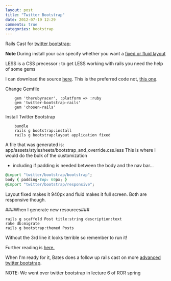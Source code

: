 ```yaml
---
layout: post
title: "Twitter Bootstrap"
date: 2012-07-19 12:29
comments: true
categories: bootstrap
---
```


Rails Cast for [twitter bootstrap:](http://railscasts.com/episodes/328-twitter-bootstrap-basics)

**Note**
During install your can specify whether you want a [fixed or fluid layout](https://github.com/seyhunak/twitter-bootstrap-rails#installing-to-app-using-generators)

LESS is a CSS precessor
:  to get LESS working with rails you need the help of some gems


I can download the source [here](https://github.com/seyhunak/twitter-bootstrap-rails). This is the preferred code not, [this one](https://github.com/twitter/bootstrap/).


Change Gemfile
```
    gem 'therubyracer', :platform => :ruby
    gem 'twitter-bootstrap-rails'
    gem 'chosen-rails'
```
Install Twitter Bootstrap
```
    bundle
    rails g bootstrap:install
    rails g bootstrap:layout application fixed
``` 

A file that was generated is: app/assets/stylesheets/bootstrap_and_override.css.less
This is where I would do the bulk of the customization
 - including if padding is needed between the body and the nav bar...

``` ruby For some padding at the top
@import "twitter/bootstrap/bootstrap";
body { padding-top: 60px; }
@import "twitter/bootstrap/responsive";
```

Layout fixed makes it 940px and fluid makes it full screen. Both are responsive though.

###When I generate new resources###
```
rails g scaffold Post title:string description:text
rake db:migrate
rails g bootstrap:themed Posts
```
Without the 3rd line it looks terrible so remember to run it!

Further reading is [here.](http://rubysource.com/twitter-bootstrap-less-and-sass-understanding-your-options-for-rails-3-1/)

When I'm ready for it, Bates does a follow up rails cast on more [advanced twitter bootstrap](http://railscasts.com/episodes/329-more-on-twitter-bootstrap).

NOTE: We went over twitter bootstrap in lecture 6 of ROR spring

